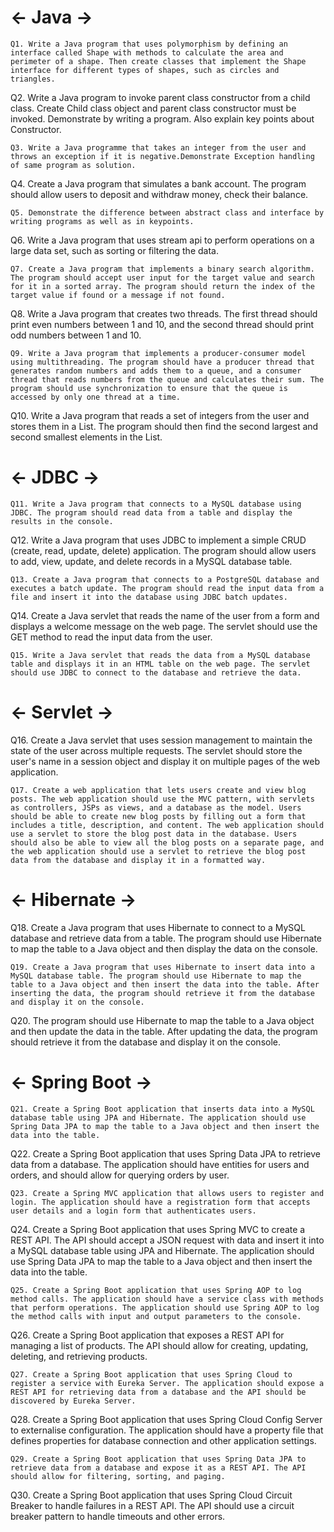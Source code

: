 # ← Java →

`Q1. Write a Java program that uses polymorphism by defining an interface called Shape with methods to calculate the area and perimeter of a shape. Then create classes that implement the Shape interface for different types of shapes, such as circles and triangles.`

Q2. Write a Java program to invoke parent class constructor from a child class. Create Child class object and parent class constructor must be invoked. Demonstrate by writing a program. Also explain key points about Constructor.

`Q3. Write a Java programme that takes an integer from the user and throws an exception if it is negative.Demonstrate Exception handling of same program as solution.`

Q4. Create a Java program that simulates a bank account. The program should allow users to deposit and withdraw money, check their balance.

`Q5. Demonstrate the difference between abstract class and interface by writing programs as well as in keypoints.`

Q6. Write a Java program that uses stream api to perform operations on a large data set, such as sorting or filtering the data.

`Q7. Create a Java program that implements a binary search algorithm. The program should accept user input for the target value and search for it in a sorted array. The program should return the index of the target value if found or a message if not found.`

Q8. Write a Java program that creates two threads. The first thread should print even numbers between 1 and 10, and the second thread should print odd numbers between 1 and 10.

`Q9. Write a Java program that implements a producer-consumer model using multithreading. The program should have a producer thread that generates random numbers and adds them to a queue, and a consumer thread that reads numbers from the queue and calculates their sum. The program should use synchronization to ensure that the queue is accessed by only one thread at a time.`

Q10. Write a Java program that reads a set of integers from the user and stores them in a List. The program should then find the second largest and second smallest elements in the List.

# ← JDBC →

`Q11. Write a Java program that connects to a MySQL database using JDBC. The program should read data from a table and display the results in the console.`

Q12. Write a Java program that uses JDBC to implement a simple CRUD (create, read, update, delete) application. The program should allow users to add, view, update, and delete records in a MySQL database table.

`Q13. Create a Java program that connects to a PostgreSQL database and executes a batch update. The program should read the input data from a file and insert it into the database using JDBC batch updates.`

Q14. Create a Java servlet that reads the name of the user from a form and displays a welcome message on the web page. The servlet should use the GET method to read the input data from the user.

`Q15. Write a Java servlet that reads the data from a MySQL database table and displays it in an HTML table on the web page. The servlet should use JDBC to connect to the database and retrieve the data.`

# ← Servlet →

Q16. Create a Java servlet that uses session management to maintain the state of the user across multiple requests. The servlet should store the user's name in a session object and display it on multiple pages of the web application.

`Q17. Create a web application that lets users create and view blog posts. The web application should use the MVC pattern, with servlets as controllers, JSPs as views, and a database as the model. Users should be able to create new blog posts by filling out a form that includes a title, description, and content. The web application should use a servlet to store the blog post data in the database. Users should also be able to view all the blog posts on a separate page, and the web application should use a servlet to retrieve the blog post data from the database and display it in a formatted way.`

# ← Hibernate →

Q18. Create a Java program that uses Hibernate to connect to a MySQL database and retrieve data from a table. The program should use Hibernate to map the table to a Java object and then display the data on the console.

`Q19. Create a Java program that uses Hibernate to insert data into a MySQL database table. The program should use Hibernate to map the table to a Java object and then insert the data into the table. After inserting the data, the program should retrieve it from the database and display it on the console.`

Q20. The program should use Hibernate to map the table to a Java object and then update the data in the table. After updating the data, the program should retrieve it from the database and display it on the console.

# ← Spring Boot →

`Q21. Create a Spring Boot application that inserts data into a MySQL database table using JPA and Hibernate. The application should use Spring Data JPA to map the table to a Java object and then insert the data into the table.`

Q22. Create a Spring Boot application that uses Spring Data JPA to retrieve data from a database. The application should have entities for users and orders, and should allow for querying orders by user.

`Q23. Create a Spring MVC application that allows users to register and login. The application should have a registration form that accepts user details and a login form that authenticates users.`

Q24. Create a Spring Boot application that uses Spring MVC to create a REST API. The API should accept a JSON request with data and insert it into a MySQL database table using JPA and Hibernate. The application should use Spring Data JPA to map the table to a Java object and then insert the data into the table.

`Q25. Create a Spring Boot application that uses Spring AOP to log method calls. The application should have a service class with methods that perform operations. The application should use Spring AOP to log the method calls with input and output parameters to the console.`

Q26. Create a Spring Boot application that exposes a REST API for managing a list of products. The API should allow for creating, updating, deleting, and retrieving products.

`Q27. Create a Spring Boot application that uses Spring Cloud to register a service with Eureka Server. The application should expose a REST API for retrieving data from a database and the API should be discovered by Eureka Server.`

Q28. Create a Spring Boot application that uses Spring Cloud Config Server to externalise configuration. The application should have a property file that defines properties for database connection and other application settings.

`Q29. Create a Spring Boot application that uses Spring Data JPA to retrieve data from a database and expose it as a REST API. The API should allow for filtering, sorting, and paging.`

Q30. Create a Spring Boot application that uses Spring Cloud Circuit Breaker to handle failures in a REST API. The API should use a circuit breaker pattern to handle timeouts and other errors.




